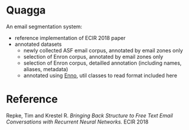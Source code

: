 # Quagga
An email segmentation system:
- reference implementation of ECIR 2018 paper
- annotated datasets
  - newly collected ASF email corpus, annotated by email zones only
  - selection of Enron corpus, annotated by email zones only
  - selection of Enron corpus, detailled annotation (including names, aliases, metadata)
  - annotated using [Enno](https://github.com/TimRepke/enno), util classes to read format included here

# Reference
Repke, Tim and Krestel R. *Bringing Back Structure to Free Text Email Conversations with Recurrent Neural Networks.* ECIR 2018
